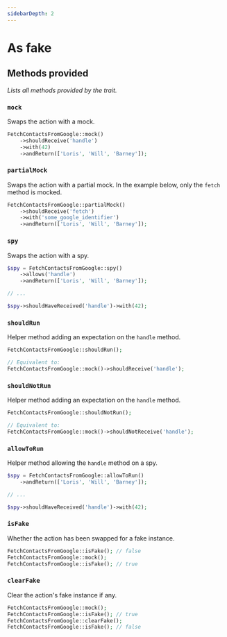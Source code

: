 ```yaml
---
sidebarDepth: 2
---
```


# As fake

## Methods provided
*Lists all methods provided by the trait.*

### `mock`
Swaps the action with a mock.

```php
FetchContactsFromGoogle::mock()
    ->shouldReceive('handle')
    ->with(42)
    ->andReturn(['Loris', 'Will', 'Barney']);
```

### `partialMock`
Swaps the action with a partial mock. In the example below, only the `fetch` method is mocked.

```php
FetchContactsFromGoogle::partialMock()
    ->shouldReceive('fetch')
    ->with('some_google_identifier')
    ->andReturn(['Loris', 'Will', 'Barney']);
```

### `spy`
Swaps the action with a spy.

```php
$spy = FetchContactsFromGoogle::spy()
    ->allows('handle')
    ->andReturn(['Loris', 'Will', 'Barney']);

// ...

$spy->shouldHaveReceived('handle')->with(42);
```

### `shouldRun`
Helper method adding an expectation on the `handle` method.

```php
FetchContactsFromGoogle::shouldRun();

// Equivalent to:
FetchContactsFromGoogle::mock()->shouldReceive('handle');
```

### `shouldNotRun`
Helper method adding an expectation on the `handle` method.

```php
FetchContactsFromGoogle::shouldNotRun();

// Equivalent to:
FetchContactsFromGoogle::mock()->shouldNotReceive('handle');
```

### `allowToRun`
Helper method allowing the `handle` method on a spy.

```php
$spy = FetchContactsFromGoogle::allowToRun()
    ->andReturn(['Loris', 'Will', 'Barney']);

// ...

$spy->shouldHaveReceived('handle')->with(42);
```

### `isFake`
Whether the action has been swapped for a fake instance.

```php
FetchContactsFromGoogle::isFake(); // false
FetchContactsFromGoogle::mock();
FetchContactsFromGoogle::isFake(); // true
```

### `clearFake`
Clear the action's fake instance if any.

```php
FetchContactsFromGoogle::mock();
FetchContactsFromGoogle::isFake(); // true
FetchContactsFromGoogle::clearFake();
FetchContactsFromGoogle::isFake(); // false
```

